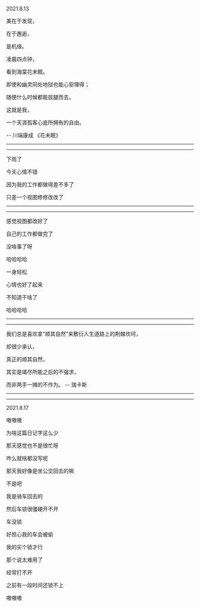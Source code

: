 2021.8.13

美在于发现，

在于邂逅，

是机缘。

凌晨四点钟，

看到海棠花未眠。

即使和幽灵同处地狱也能心安理得；

随便什么时候都能拔腿而去。

这就是我，

一个天涯孤客心底所拥有的自由。 

-- 川端康成 《花未眠》

---------

----------



下雨了

今天心情不错

因为我的工作都做得差不多了

只差一个视图修修改改了

----

-------

感觉视图都改好了

自己的工作都做完了

没啥事了呀

哈哈哈哈

一身轻松

心情也好了起来

不知道干啥了

哈哈哈哈

------

-------

我们总是喜欢拿“顺其自然”来敷衍人生道路上的荆棘坎坷，

却很少承认，

真正的顺其自然，

其实是竭尽所能之后的不强求，

而非两手一摊的不作为。 -- 瑞卡斯

--------

--------

2021.8.17

嗷嗷嗷

为啥这篇日记字这么少

那天感觉也不是很忙呀

咋么就啥都没写呢

那天我好像是坐公交回去的嘛

不是吧

我是骑车回去的

然后车锁很僵硬开不开

车没锁

好担心我的车会被偷

我的买个锁才行

那个说太难用了

经常打不开

之前有一段时间还锁不上

嗷嗷嗷



